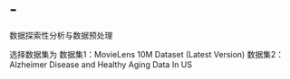 # -
数据探索性分析与数据预处理

选择数据集为
数据集1：MovieLens 10M Dataset (Latest Version)
数据集2：Alzheimer Disease and Healthy Aging Data In US


